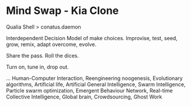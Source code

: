 # Mind Swap - Kia Clone

Qualia Shell > conatus.daemon

Interdependent Decision Model of make choices. 
Improvise, test, seed, grow, remix, adapt overcome, evolve. 

Share the pass. Roll the dices. 

Turn on, tune in, drop out. 

...
Human-Computer Interaction, Reengineering noogenesis, Evolutionary algorithms, Artificial life, Artificial General Intelligence, Swarm Intelligence, Particle swarm optimization, Emergent Behaviour Network, Real-time Collective Intelligence, Global brain, Crowdsourcing, Ghost Work
